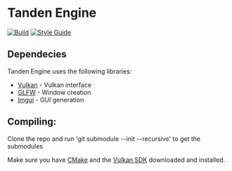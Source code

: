 # Tanden Engine

[![Build](https://ci.appveyor.com/api/projects/status/32r7s2skrgm9ubva?svg=true)](https://ci.appveyor.com/project/tmcgillicuddy/TandenEngine)
[![Style Guide](https://www.codefactor.io/repository/github/signalr/signalr/badge?style=flat-square)](https://www.codefactor.io/repository/github/tmcgillicuddy/tandenengine)

## Dependecies

Tanden Engine uses the following libraries:

 * [Vulkan](https://www.khronos.org/vulkan) - Vulkan interface
 * [GLFW](https://github.com/glfw/glfw) - Window creation
 * [Imgui](https://github.com/ocornut/imgui) - GUI generation

## Compiling:
Clone the repo and run 'git submodule --init --recursive' to get the submodules

Make sure you have [CMake](https://cmake.org/download/) and the [Vulkan SDK](https://vulkan.lunarg.com/sdk/home#windows) downloaded and installed.